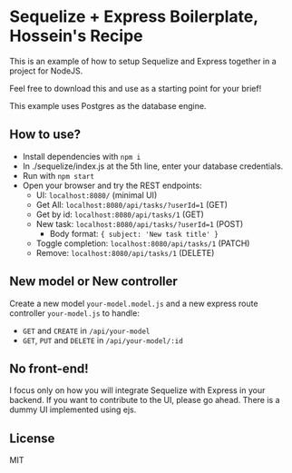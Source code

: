 # Sequelize + Express Boilerplate, Hossein's Recipe

This is an example of how to setup Sequelize and Express together in a project for NodeJS.

Feel free to download this and use as a starting point for your brief!

This example uses Postgres as the database engine.

## How to use?

* Install dependencies with `npm i`
* In ./sequelize/index.js at the 5th line, enter your database credentials.
* Run with `npm start`
* Open your browser and try the REST endpoints:
	* UI: 					`localhost:8080/` (minimal UI)
	* Get All: 				`localhost:8080/api/tasks/?userId=1` (GET)
	* Get by id:			`localhost:8080/api/tasks/1` (GET)
	* New task:				`localhost:8080/api/tasks/?userId=1` (POST)
		* Body format: 		`{ subject: 'New task title' }`
	* Toggle completion:	`localhost:8080/api/tasks/1` (PATCH)
	* Remove:				`localhost:8080/api/tasks/1` (DELETE)

## New model or New controller

Create a new model `your-model.model.js` and a new express route controller `your-model.js` to handle:

* `GET` and `CREATE` in `/api/your-model`
* `GET`, `PUT` and `DELETE` in `/api/your-model/:id`

## No front-end!

I focus only on how you will integrate Sequelize with Express in your backend. If you want to contribute to the UI, please go ahead. There is a dummy UI implemented using ejs. 

## License

MIT
